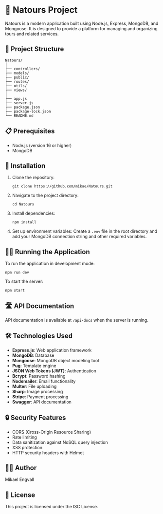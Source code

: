 # 🌄 Natours Project

Natours is a modern application built using Node.js, Express, MongoDB, and Mongoose. It is designed to provide a platform for managing and organizing tours and related services.

## 📁 Project Structure

```
Natours/
│
├── controllers/
├── models/
├── public/
├── routes/
├── utils/
├── views/
│
├── app.js
├── server.js
├── package.json
├── package-lock.json
└── README.md
```

## 📋 Prerequisites

- Node.js (version 16 or higher)
- MongoDB

## 🚀 Installation

1. Clone the repository:
   ```
   git clone https://github.com/mikae/Natours.git
   ```

2. Navigate to the project directory:
   ```
   cd Natours
   ```

3. Install dependencies:
   ```
   npm install
   ```

4. Set up environment variables:
   Create a `.env` file in the root directory and add your MongoDB connection string and other required variables.

## 🏃‍♂️ Running the Application

To run the application in development mode:

```
npm run dev
```

To start the server:

```
npm start
```

## 🛣️ API Documentation

API documentation is available at `/api-docs` when the server is running.

## 🛠️ Technologies Used

- **Express.js**: Web application framework
- **MongoDB**: Database
- **Mongoose**: MongoDB object modeling tool
- **Pug**: Template engine
- **JSON Web Tokens (JWT)**: Authentication
- **Bcrypt**: Password hashing
- **Nodemailer**: Email functionality
- **Multer**: File uploading
- **Sharp**: Image processing
- **Stripe**: Payment processing
- **Swagger**: API documentation

## 🔒 Security Features

- CORS (Cross-Origin Resource Sharing)
- Rate limiting
- Data sanitization against NoSQL query injection
- XSS protection
- HTTP security headers with Helmet

## 👨‍💻 Author

Mikael Engvall

## 📄 License

This project is licensed under the ISC License.
